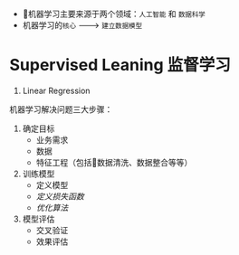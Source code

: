 # 
- 机器学习主要来源于两个领域：`人工智能` 和 `数据科学` 
- 机器学习的`核心` ---> `建立数据模型`

# Supervised Leaning 监督学习
1. Linear Regression



机器学习解决问题三大步骤：
1. 确定目标
    + 业务需求
    + 数据
    + 特征工程（包括数据清洗、数据整合等等）
2. 训练模型
    + 定义模型
    + *定义损失函数*
    + *优化算法*
3. 模型评估
    + 交叉验证
    + 效果评估




